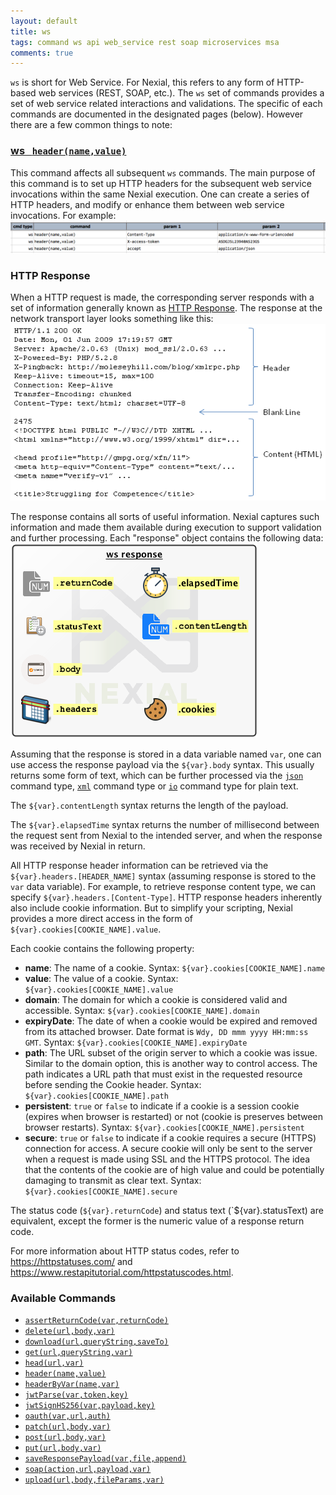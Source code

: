 ```yaml
---
layout: default
title: ws
tags: command ws api web_service rest soap microservices msa
comments: true
---
```



`ws` is short for Web Service. For Nexial, this refers to any form of HTTP-based web services (REST, SOAP, etc.). The 
`ws` set of commands provides a set of web service related interactions and validations. The specific of each commands 
are documented in the designated pages (below). However there are a few common things to note:


### [ws &nbsp; `header(name,value)`](header(name,value))
This command affects all subsequent `ws` commands. The main purpose of this command is to set up HTTP headers for the 
subsequent web service invocations within the same Nexial execution. One can create a series of HTTP headers, and
modify or enhance them between web service invocations. For example:<br/>
![](./image/index_01.png)


### HTTP Response
When a HTTP request is made, the corresponding server responds with a set of information generally known as 
<a href="https://www.w3.org/Protocols/rfc2616/rfc2616-sec6.html" class="external-link" target="_nexial_external">HTTP Response</a>.
The response at the network transport layer looks something like this:<br/>
![response](image/index_02.png)

The response contains all sorts of useful information. Nexial captures such information and made them available during
execution to support validation and further processing. Each "response" object contains the following data:<br/>
![](image/index_03.png)

Assuming that the response is stored in a data variable named `var`, one can use access the response payload via the
`${var}.body` syntax. This usually returns some form of text, which can be further processed via the 
[`json`](../json/index) command type, [`xml`](../xml/index) command type or [`io`](../io/index) command type for plain
text.

The `${var}.contentLength` syntax returns the length of the payload.

The `${var}.elapsedTime` syntax returns the number of millisecond between the request sent from Nexial to the intended
server, and when the response was received by Nexial in return.

All HTTP response header information can be retrieved via the `${var}.headers.[HEADER_NAME]` syntax (assuming response
is stored to the `var` data variable). For example, to retrieve response content type, we can specify
`${var}.headers.[Content-Type]`. HTTP response headers inherently also include cookie information. But to simplify
your scripting, Nexial provides a more direct access in the form of `${var}.cookies[COOKIE_NAME].value`.

Each cookie contains the following property:
- **name**: The name of a cookie. Syntax: `${var}.cookies[COOKIE_NAME].name`
- **value**: The value of a cookie. Syntax: `${var}.cookies[COOKIE_NAME].value`
- **domain**: The domain for which a cookie is considered valid and accessible. Syntax: 
  `${var}.cookies[COOKIE_NAME].domain`
- **expiryDate**: The date of when a cookie would be expired and removed from its attached browser. Date format is
	 `Wdy, DD mmm yyyy HH:mm:ss GMT`. Syntax: `${var}.cookies[COOKIE_NAME].expiryDate`
- **path**: The URL subset of the origin server to which a cookie was issue. Similar to the domain option, this is 
  another way to control access. The path indicates a URL path that must exist in the requested resource before 
  sending the Cookie header. Syntax: `${var}.cookies[COOKIE_NAME].path`
- **persistent**: `true` or `false` to indicate if a cookie is a session cookie (expires when browser is restarted) or 
  not (cookie is preserves between browser restarts). Syntax: `${var}.cookies[COOKIE_NAME].persistent`
- **secure**: `true` or `false` to indicate if a cookie requires a secure (HTTPS) connection for access. A secure 
  cookie will only be sent to the server when a request is made using SSL and the HTTPS protocol. The idea that the 
  contents of the cookie are of high value and could be potentially damaging to transmit as clear text. Syntax: 
  `${var}.cookies[COOKIE_NAME].secure`

The status code (`${var}.returnCode`) and status text (`${var}.statusText) are equivalent, except the former is the 
numeric value of a response return code.

For more information about HTTP status codes, refer to
<a href="https://httpstatuses.com/" class="external-link" target="_nexial_external">https://httpstatuses.com/</a> and 
<a href="https://www.restapitutorial.com/httpstatuscodes.html" class="external-link" target="_nexial_external">https://www.restapitutorial.com/httpstatuscodes.html</a>.


### Available Commands
- [`assertReturnCode(var,returnCode)`](assertReturnCode(var,returnCode))
- [`delete(url,body,var)`](delete(url,body,var))
- [`download(url,queryString,saveTo)`](download(url,queryString,saveTo))
- [`get(url,queryString,var)`](get(url,queryString,var))
- [`head(url,var)`](head(url,var))
- [`header(name,value)`](header(name,value))
- [`headerByVar(name,var)`](headerByVar(name,var))
- [`jwtParse(var,token,key)`](jwtParse(var,token,key))
- [`jwtSignHS256(var,payload,key)`](jwtSignHS256(var,payload,key))
- [`oauth(var,url,auth)`](oauth(var,url,auth))
- [`patch(url,body,var)`](patch(url,body,var))
- [`post(url,body,var)`](post(url,body,var))
- [`put(url,body,var)`](put(url,body,var))
- [`saveResponsePayload(var,file,append)`](saveResponsePayload(var,file,append))
- [`soap(action,url,payload,var)`](soap(action,url,payload,var))
- [`upload(url,body,fileParams,var)`](upload(url,body,fileParams,var))

